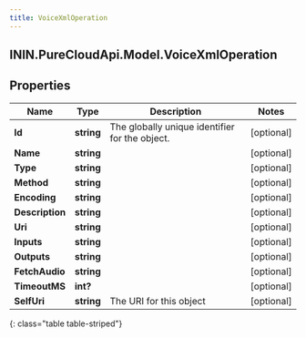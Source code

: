 ```yaml
---
title: VoiceXmlOperation
---
```

## ININ.PureCloudApi.Model.VoiceXmlOperation

## Properties

|Name | Type | Description | Notes|
|------------ | ------------- | ------------- | -------------|
| **Id** | **string** | The globally unique identifier for the object. | [optional] |
| **Name** | **string** |  | [optional] |
| **Type** | **string** |  | [optional] |
| **Method** | **string** |  | [optional] |
| **Encoding** | **string** |  | [optional] |
| **Description** | **string** |  | [optional] |
| **Uri** | **string** |  | [optional] |
| **Inputs** | **string** |  | [optional] |
| **Outputs** | **string** |  | [optional] |
| **FetchAudio** | **string** |  | [optional] |
| **TimeoutMS** | **int?** |  | [optional] |
| **SelfUri** | **string** | The URI for this object | [optional] |
{: class="table table-striped"}


